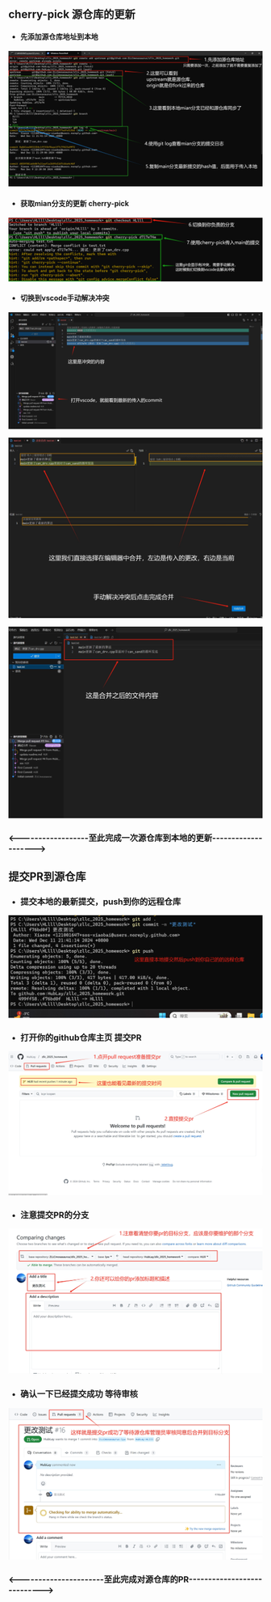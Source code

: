 ## cherry-pick 源仓库的更新

- #### 先添加源仓库地址到本地

![添加upstream，拉取最新main更改](..\pictures\1.jpg)

- #### 获取mian分支的更新 cherry-pick

![cherry-pick](..\pictures\cherry-pick.png)

- ####  切换到vscode手动解决冲突

![vscode查看冲突](..\pictures\vscode查看冲突.jpg)

![vscode合并](..\pictures\vscode合并.jpg)

![vscode合并之后预览](..\pictures\vscode合并之后预览.jpg)

### <------------------至此完成一次源仓库到本地的更新-------------------->

## 提交PR到源仓库

- ### 提交本地的最新提交，push到你的远程仓库

![本地提交push到自己的远程](..\pictures\本地提交push到自己的远程.jpg)

- ### 打开你的github仓库主页 提交PR

![github提交pr](..\pictures\github提交pr.jpg)

- ### 注意提交PR的分支

![github提交pr2](..\pictures\github提交pr2.jpg)



- ### 确认一下已经提交成功 等待审核

![github提交pr3](..\pictures\github提交pr3.jpg)

### <----------------------至此完成对源仓库的PR---------------------------->
